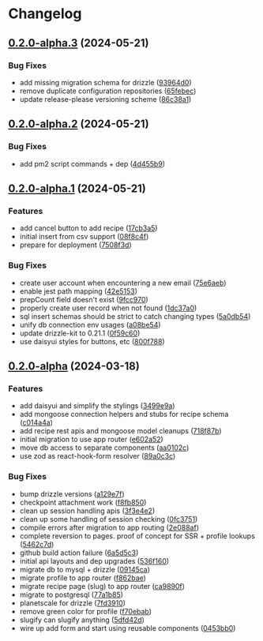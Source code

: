 # Changelog

## [0.2.0-alpha.3](https://github.com/bensandee/dinnermix/compare/dinnermix-v0.2.0-alpha.2...dinnermix-v0.2.0-alpha.3) (2024-05-21)


### Bug Fixes

* add missing migration schema for drizzle ([93964d0](https://github.com/bensandee/dinnermix/commit/93964d063712930ba0da3d7df84cc6ca7eeb259a))
* remove duplicate configuration repositories ([65febec](https://github.com/bensandee/dinnermix/commit/65febec68ec68d8840ef52e3e2468cb4ae08f8d6))
* update release-please versioning scheme ([86c38a1](https://github.com/bensandee/dinnermix/commit/86c38a1504240358af7ef31439708af2b76d4f0a))

## [0.2.0-alpha.2](https://github.com/bensandee/dinnermix/compare/dinnermix-v0.2.0-alpha.1...dinnermix-v0.2.0-alpha.2) (2024-05-21)


### Bug Fixes

* add pm2 script commands + dep ([4d455b9](https://github.com/bensandee/dinnermix/commit/4d455b915933ffcdfa2f8143da55e1605b7f723a))

## [0.2.0-alpha.1](https://github.com/bensandee/dinnermix/compare/dinnermix-v0.2.0-alpha...dinnermix-v0.2.0-alpha.1) (2024-05-21)


### Features

* add cancel button to add recipe ([17cb3a5](https://github.com/bensandee/dinnermix/commit/17cb3a587717d01e8a42535237bfcde3c9552f21))
* initial insert from csv support ([08f8c4f](https://github.com/bensandee/dinnermix/commit/08f8c4fb55d96bd892ce454dcd2e9ea4c6e78943))
* prepare for deployment ([7508f3d](https://github.com/bensandee/dinnermix/commit/7508f3d6634b25521fe91cd1fee4c75a0c0a99a2))


### Bug Fixes

* create user account when encountering a new email ([75e6aeb](https://github.com/bensandee/dinnermix/commit/75e6aeb38627782f9d4e440a037291e93e09ffd0))
* enable jest path mapping ([42e5153](https://github.com/bensandee/dinnermix/commit/42e5153f1d7a10248e46adf2a10d9f06f67bb8d5))
* prepCount field doesn't exist ([9fcc970](https://github.com/bensandee/dinnermix/commit/9fcc97090d18979ad482e163e112a78041091326))
* properly create user record when not found ([1dc37a0](https://github.com/bensandee/dinnermix/commit/1dc37a0a28f57b2e12b46dac9839cf00d5ef7534))
* sql insert schemas should be strict to catch changing types ([5a0db54](https://github.com/bensandee/dinnermix/commit/5a0db549e46bcb8dbc61737b9643938ea35bfa11))
* unify db connection env usages ([a08be54](https://github.com/bensandee/dinnermix/commit/a08be549dab0a256392acaab68457486a212be7b))
* update drizzle-kit to 0.21.1 ([0f59c60](https://github.com/bensandee/dinnermix/commit/0f59c60aecc63dcfb7769cc3ba43250ec516f9a2))
* use daisyui styles for buttons, etc ([800f788](https://github.com/bensandee/dinnermix/commit/800f788827077ef2e80ffb9481574a0e313f5bb5))

## [0.2.0-alpha](https://github.com/bensandee/dinnermix/compare/dinnermix-v0.1.0...dinnermix-v0.2.0-alpha) (2024-03-18)


### Features

* add daisyui and simplify the stylings ([3499e9a](https://github.com/bensandee/dinnermix/commit/3499e9a7ebde273370127f233ad85b0434bd671e))
* add mongoose connection helpers and stubs for recipe schema ([c014a4a](https://github.com/bensandee/dinnermix/commit/c014a4acc5c9e3d65f0fbe23a32ace73e9b56108))
* add recipe rest apis and mongoose model cleanups ([718f87b](https://github.com/bensandee/dinnermix/commit/718f87befd7e4f43cfc54b65303c9bddaf1d4784))
* initial migration to use app router ([e602a52](https://github.com/bensandee/dinnermix/commit/e602a523b00d25d36dda61a74601bad73117d58c))
* move db access to separate components ([aa0102c](https://github.com/bensandee/dinnermix/commit/aa0102c16da33dee905b8f0d65ddd81cf9115c81))
* use zod as react-hook-form resolver ([89a0c3c](https://github.com/bensandee/dinnermix/commit/89a0c3c53762ee6d26eacb99c374668ab21dbb9d))


### Bug Fixes

* bump drizzle versions ([a129e7f](https://github.com/bensandee/dinnermix/commit/a129e7f3c2da9d4e77df8f2a2290c7e61153215f))
* checkpoint attachment work ([f8fb850](https://github.com/bensandee/dinnermix/commit/f8fb8509410262782ac855168323b4b317fccb8c))
* clean up session handling apis ([3f3e4e2](https://github.com/bensandee/dinnermix/commit/3f3e4e275c46e1037a1f8ff55d83d634999778e1))
* clean up some handling of session checking ([0fc3751](https://github.com/bensandee/dinnermix/commit/0fc37517c840acba4457bd8eaec3ae6d9f8a3690))
* compile errors after migration to app routing ([2e088af](https://github.com/bensandee/dinnermix/commit/2e088af86e5e0174ff7a6ae4034ee174c8fdae68))
* complete reversion to pages. proof of concept for SSR + profile lookups ([5462c7d](https://github.com/bensandee/dinnermix/commit/5462c7dd8ab58f5be7148ab00f8db58ffe893936))
* github build action failure ([6a5d5c3](https://github.com/bensandee/dinnermix/commit/6a5d5c3b8a9387b4caff452801365c2fce515166))
* initial api layouts and dep upgrades ([536f160](https://github.com/bensandee/dinnermix/commit/536f160744e2e57781392e5069a7cd188434ed90))
* migrate db to mysql + drizzle ([09145ca](https://github.com/bensandee/dinnermix/commit/09145ca438b75105ac65fe40eb72eeb851ec7b82))
* migrate profile to app router ([f862bae](https://github.com/bensandee/dinnermix/commit/f862bae54d63dbca3312608576ec1b5475cdff95))
* migrate recipe page (slug) to app router ([ca9890f](https://github.com/bensandee/dinnermix/commit/ca9890fbded7d9246fe3f80225404de6f67ad1f5))
* migrate to postgresql ([77a1b85](https://github.com/bensandee/dinnermix/commit/77a1b8522b33cec4a4d4f2bc112a0268a2dcb961))
* planetscale for drizzle ([7fd3910](https://github.com/bensandee/dinnermix/commit/7fd391032e282eec360f80f5db176299ca760835))
* remove green color for profile ([f70ebab](https://github.com/bensandee/dinnermix/commit/f70ebabb92f0738ab9f6df3dfac0ecd8b2287573))
* slugify can slugify anything ([5dfd42d](https://github.com/bensandee/dinnermix/commit/5dfd42d0a0247681437b18377da6a556e671ecb2))
* wire up add form and start using reusable components ([0453bb0](https://github.com/bensandee/dinnermix/commit/0453bb001cd2920a12bd52ac75c5646ff2c609e4))

